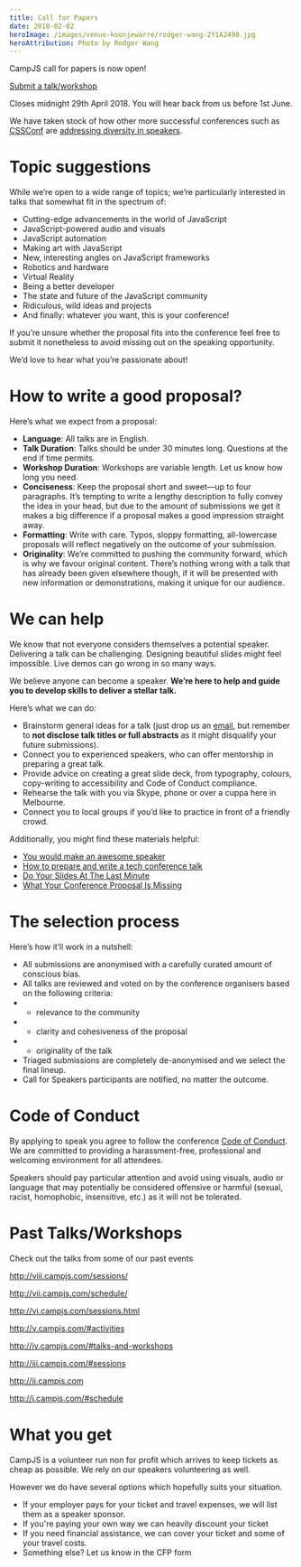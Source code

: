 ```yaml
---
title: Call for Papers
date: 2018-02-02
heroImage: /images/venue-koonjewarre/rodger-wang-2Y1A2498.jpg
heroAttribution: Photo by Rodger Wang
---
```


CampJS call for papers is now open!

<a class="btn btn-primary btn-lg" href="https://docs.google.com/forms/d/e/1FAIpQLSfGGf4jZLf4SQNBljGxdxqtOZ7XR_sd4xFSoeZ8qpCJfMeY2A/viewform">Submit a talk/workshop</a>

Closes midnight 29th April 2018. You will hear back from us before 1st June.

We have taken stock of how other more successful conferences such as [CSSConf](https://2018.jsconfau.com/call-for-speakers) are [addressing diversity in speakers](http://2016.cssconf.com.au/2016/07/01/cfp.html).

# Topic suggestions

While we’re open to a wide range of topics; we’re particularly interested in talks that somewhat fit in the spectrum of:

* Cutting-edge advancements in the world of JavaScript
* JavaScript-powered audio and visuals
* JavaScript automation
* Making art with JavaScript
* New, interesting angles on JavaScript frameworks
* Robotics and hardware
* Virtual Reality
* Being a better developer
* The state and future of the JavaScript community
* Ridiculous, wild ideas and projects
* And finally: whatever you want, this is your conference!

If you’re unsure whether the proposal fits into the conference feel free to submit it nonetheless to avoid missing out on the speaking opportunity.

We’d love to hear what you’re passionate about!


# How to write a good proposal?

Here’s what we expect from a proposal:

* __Language__: All talks are in English.
* __Talk Duration__: Talks should be under 30 minutes long. Questions at the end if time permits.
* __Workshop Duration__: Workshops are variable length. Let us know how long you need.
* __Conciseness__: Keep the proposal short and sweet—up to four paragraphs. It’s tempting to write a lengthy description to fully convey the idea in your head, but due to the amount of submissions we get it makes a big difference if a proposal makes a good impression straight away.
* __Formatting__: Write with care. Typos, sloppy formatting, all-lowercase proposals will reflect negatively on the outcome of your submission.
* __Originality__: We’re committed to pushing the community forward, which is why we favour original content. There’s nothing wrong with a talk that has already been given elsewhere though, if it will be presented with new information or demonstrations, making it unique for our audience.

# We can help

We know that not everyone considers themselves a potential speaker. Delivering a talk can be challenging. Designing beautiful slides might feel impossible. Live demos can go wrong in so many ways.

We believe anyone can become a speaker.  **We’re here to help and guide you to develop skills to deliver a stellar talk.**

Here’s what we can do:

* Brainstorm general ideas for a talk (just drop us an [email](mailto:organisers-team@campjs.com), but remember to **not disclose talk titles or full abstracts** as it might disqualify your future submissions).
* Connect you to experienced speakers, who can offer mentorship in preparing a great talk.
* Provide advice on creating a great slide deck, from typography, colours, copy-writing to accessibility and Code of Conduct compliance.
* Rehearse the talk with you via Skype, phone or over a cuppa here in Melbourne.
* Connect you to local groups if you’d like to practice in front of a friendly crowd.

Additionally, you might find these materials helpful:

* [You would make an awesome speaker](http://weareallaweso.me/)
* [How to prepare and write a tech conference talk](http://wunder.schoenaberselten.com/2016/02/16/how-to-prepare-and-write-a-tech-conference-talk/)
* [Do Your Slides At The Last Minute](https://emptysqua.re/blog/how-i-write-a-conference-talk/)
* [What Your Conference Proposal Is Missing](http://www.sarahmei.com/blog/2014/04/07/what-your-conference-proposal-is-missing/)

# The selection process

Here’s how it’ll work in a nutshell:

* All submissions are anonymised with a carefully curated amount of conscious bias.
* All talks are reviewed and voted on by the conference organisers based on the following criteria:
* * relevance to the community
* * clarity and cohesiveness of the proposal
* * originality of the talk
* Triaged submissions are completely de-anonymised and we select the final lineup.
* Call for Speakers participants are notified, no matter the outcome.

# Code of Conduct

By applying to speak you agree to follow the conference [Code of Conduct](/code-of-conduct). We are committed to providing a harassment-free, professional and welcoming environment for all attendees.

Speakers should pay particular attention and avoid using visuals, audio or language that may potentially be considered offensive or harmful (sexual, racist, homophobic, insensitive, etc.) as it will not be tolerated.

# Past Talks/Workshops

Check out the talks from some of our past events

http://viii.campjs.com/sessions/

http://vii.campjs.com/schedule/

http://vi.campjs.com/sessions.html

http://v.campjs.com/#activities

http://iv.campjs.com/#talks-and-workshops

http://iii.campjs.com/#sessions

http://ii.campjs.com

http://i.campjs.com/#schedule

# What you get

CampJS is a volunteer run non for profit which arrives to keep tickets as cheap as possible. We rely on our speakers volunteering as well. 

However we do have several options which hopefully suits your situation.

* If your employer pays for your ticket and travel expenses, we will list them as a speaker sponsor. 
* If you're paying your own way we can heavily discount your ticket
* If you need financial assistance, we can cover your ticket and some of your travel costs. 
* Something else? Let us know in the CFP form